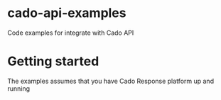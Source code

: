 # cado-api-examples
Code examples for integrate with Cado API

# Getting started
The examples assumes that you have Cado Response platform up and running

